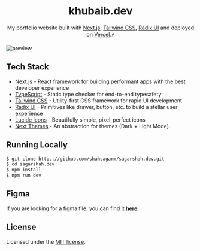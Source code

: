 <h1 align="center">
  khubaib.dev
</h1>
<p align="center">
  My portfolio website built with <a href="https://nextjs.org" target="_blank">Next.js</a>, <a href="https://tailwindcss.com" target="_blank">Tailwind CSS</a>, <a href="https://www.radix-ui.com" target="_blank">Radix UI</a> and deployed on <a href="https://www.netlify.com/" target="_blank">Vercel</a>.⚡
</p>

![preview](https://raw.githubusercontent.com/shahsagarm/khubaib.dev/main/thumbnail.png)

## Tech Stack

- [Next.js](https://nextjs.org) - React framework for building performant apps with the best developer experience
- [TypeScript](https://typescriptlang.org) - Static type checker for end-to-end typesafety
- [Tailwind CSS](https://tailwindcss.com) - Utility-first CSS framework for rapid UI development
- [Radix UI](https://www.radix-ui.com/) - Primitives like drawer, button, etc. to build a stellar user experience
- [Lucide Icons](https://lucide.dev) - Beautifully simple, pixel-perfect icons
- [Next Themes](https://github.com/pacocoursey/next-themes) - An abstraction for themes (Dark + Light Mode).

## Running Locally

```bash
$ git clone https://github.com/shahsagarm/sagarshah.dev.git
$ cd sagarshah.dev
$ npm install
$ npm run dev
```

## Figma

If you are looking for a figma file, you can find it **[here](https://www.figma.com/community/file/1262992249991763120/Personal-Portfolio-Website-Template-%7C-Mobile-%26-Desktop)**.

## License

Licensed under the [MIT license](https://github.com/shahsagarm/sagarshah.dev/blob/main/LICENSE).
